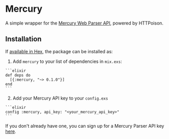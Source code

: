 # Mercury

A simple wrapper for the [Mercury Web Parser API](https://mercury.postlight.com/web-parser/),
powered by HTTPoison.

## Installation

If [available in Hex](https://hex.pm/docs/publish), the package can be installed as:

  1. Add `mercury` to your list of dependencies in `mix.exs`:

    ```elixir
    def deps do
      [{:mercury, "~> 0.1.0"}]
    end
    ```

  2. Add your Mercury API key to your `config.exs`

    ```elixir
    config :mercury, api_key: "<your_mercury_api_key>"
    ```

If you don't already have one, you can sign up for a Mercury Parser API key [here](https://mercury.postlight.com/web-parser/).
